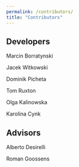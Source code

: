 ```yaml
---
permalink: /contributors/
title: "Contributors"
---
```


## Developers
Marcin Borratynski

Jacek Witkowski

Dominik Picheta

Tom Ruxton

Olga Kalinowska

Karolina Cynk

## Advisors
Alberto Desirelli

Roman Goossens
